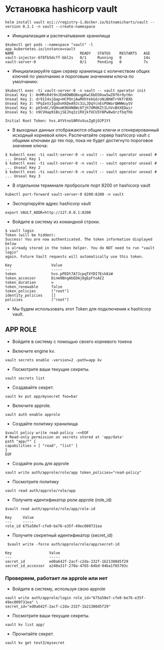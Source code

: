 # Установка hashicorp vault
```shell
helm install vault oci://registry-1.docker.io/bitnamicharts/vault --version 0.2.1 -n vault --create-namespace
```

- Инициализация и распечатывание хранилища
```shell
$kubectl get pods --namespace "vault" -l app.kubernetes.io/instance=vault
NAME                              READY   STATUS    RESTARTS   AGE
vault-injector-6f8fb5dcff-bbl2s   0/1     Running   0          14s
vault-server-0                    0/1     Pending   0          7s
```

- Инициализируйте один сервер хранилища с количеством общих ключей по умолчанию и пороговым значением ключа по умолчанию:
```shell
$kubectl exec -ti vault-server-0 -n vault -- vault operator init
Unseal Key 1: HnMRsR4t9nJEm0DWBGNxqpKwC6bDS0uw5wZ8f6+9yt6n
Unseal Key 2: dr91I4xjQap+HCPOnjAwMXhYekGd/oNiBKWTrVKfrBXb
Unseal Key 3: YPqIeVzIgoDvHXDeA9Jc3iLJDqYcnEsPOWarQWWWuySV
Unseal Key 4: pk5n6C/VQHxmK9D4N8Wc6Tjh7UMdKZtILhVvBXXEDwir
Unseal Key 5: n9CVHap91BsjSEJhq3z1RXjkfUCU5Y8Pw8wQrzfbqfhb

Initial Root Token: hvs.AYVtnoS0RVvXusZgOjOJP1Yt
```

- В выходных данных отображаются общие ключи и сгенерированный исходный корневой ключ. Распечатайте сервер hashicorp vault с общими ключами до тех пор, пока не будет достигнуто пороговое значение ключа:
```shell
$ kubectl exec -ti vault-server-0 -n vault -- vault operator unseal # ... Unseal Key 1
$ kubectl exec -ti vault-server-0 -n vault -- vault operator unseal # ... Unseal Key 2
$ kubectl exec -ti vault-server-0 -n vault -- vault operator unseal # ... Unseal Key 3
```

- В отдельном терминале пробросьте порт 8200 от hashicorp vault
```shell 
kubectl port-forward vault-server-0 8200:8200 -n vault
```

- Экспортируйте адрес hashicorp vault
```shell
export VAULT_ADDR=http://127.0.0.1:8200
```

- Войдите в систему из командной строки.
```shell
$ vault login
Token (will be hidden): 
Success! You are now authenticated. The token information displayed below
is already stored in the token helper. You do NOT need to run "vault login"
again. Future Vault requests will automatically use this token.

Key                  Value
---                  -----
token                hvs.pPEDt7A7JcpqTXYDI7Esk8iW
token_accessor       Dinm9BngAbEDAj8gEpFtoAI2
token_duration       ∞
token_renewable      false
token_policies       ["root"]
identity_policies    []
policies             ["root"]
```

- Мы будем использовать этот Token для подключения к hashicorp vault.

## APP ROLE
- Войдите в систему с помощью своего корневого токена

- Включите engine kv.
```shell
vault secrets enable -version=2 -path=app kv
```
- Посмотрите ваши текущие секреты.
```shell
vault secrets list
```
- Создавайте секрет.
```shell
vault kv put app/mysecret foo=bar
```
- Включите approle.
```shell
vault auth enable approle
```
- Создайте политику хранилища
```shell
$vault policy write read-policy -<<EOF
# Read-only permission on secrets stored at 'app/data'
path "app/*" {
capabilities = [ "read", "list" ]
}
EOF
```
- Создайте роль для approle
```shell
vault write auth/approle/role/app token_policies="read-policy"
```
- Посмотрите политику
```shell
vault read auth/approle/role/app
```
- Получите идентификатор роли approle (role_id)
```shell
$vault read auth/approle/role/app/role-id

Key     Value
---     -----
role_id 675a50e7-cfe0-be76-e35f-49ec009731ea
```
- Получите секретный идентификатор (secret_id)
```shell
 $vault write -force auth/approle/role/app/secret-id

Key                 Value
---                 -----
secret_id           ed0a642f-2acf-c2da-232f-1b21300d5f29
secret_id_accessor  a240a31f-270a-4765-64bd-94ba1f65703c
```

### Проверяем, работает ли approle или нет
- Войдите в систему, используя свою approle
```shell
vault write auth/approle/login role_id="675a50e7-cfe0-be76-e35f-49ec009731ea" \
secret_id="ed0a642f-2acf-c2da-232f-1b21300d5f29"
```
- Посмотрите ваши текущие секреты.
```shell
vault kv list app/
```
- Прочитайте секрет.
```shell
vault kv get test3/mysecret
```
